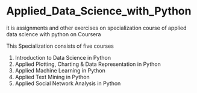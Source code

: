 # Applied_Data_Science_with_Python
it is assignments and other exercises on specialization course of applied data science with python on Coursera

This Specialization consists of five courses
1. Introduction to Data Science in Python
2. Applied Plotting, Charting & Data Representation in Python
3. Applied Machine Learning in Python
4. Applied Text Mining in Python
5. Applied Social Network Analysis in Python
